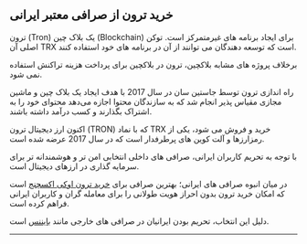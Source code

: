 

## خرید ترون از صرافی معتبر ایرانی

ترون (Tron) یک بلاک چین (Blockchain) برای ایجاد برنامه های غیرمتمرکز است. توکن اصلی آن TRX است که توسعه دهندگان می توانند از آن در برنامه های خود استفاده کنند.

برخلاف پروژه های مشابه بلاکچین، ترون در بلاکچین برای پرداخت هزینه تراکنش استفاده نمی شود.

راه اندازی ترون توسط جاستین سان در سال 2017 با هدف ایجاد یک بلاک چین و ماشین مجازی مقیاس‌ پذیر انجام شد که به سازندگان محتوا اجازه می‌دهد محتوای خود را به اشتراک بگذارند و کسب درآمد داشته باشند.

اکنون ارز دیجیتال ترون (TRON) که با نماد TRX خرید و فروش می شود، یکی از رمزارزها و آلت کوین های پرطرفدار است که در سال 2017 عرضه شده است.

با توجه به تحریم کاربران ایرانی، صرافی های داخلی انتخابی امن تر و هوشمندانه تر برای سرمایه گذاری در ارزهای دیجیتال است.

در میان انبوه صرافی های ایرانی؛ بهترین صرافی برای [خرید ترون اوکی اکسچنج](https://ok-ex.io/buy-and-sell/TRX/)  است که امکان خرید ترون بدون احراز هویت طولانی را برای معامله گران و کاربران ایرانی فراهم کرده است.

دلیل این انتخاب، تحریم بودن ایرانیان در صرافی های خارجی مانند [بایننس](https://www.binance.com/en-GB) است.

______________
